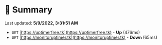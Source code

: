 # 📖 Summary
Last updated: **5/9/2022, 3:31:51 AM**

- `GET` [https://uptimerfree.tk](https://uptimerfree.tk) - **Up** (476ms)
- `GET` [https://monitoruptimer.tk](https://monitoruptimer.tk) - **Down** (65ms)
